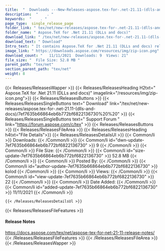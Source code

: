```yaml
---
title:  "  Downloads ---New-Releases-aspose.tex-for-.net-21.11-(dlls-and-docs) . " 
description:  "    . " 
keywords:  "    . " 
page_type:  single_release_page
folder_link: " tex/net/new-releases/aspose.tex-for-.net-21.11-(dlls-and-docs)/"
folder_name: " Aspose.TeX for .Net 21.11 (DLLs and docs)"
download_link: " /tex/net/new-releases/aspose.tex-for-.net-21.11-(dlls-and-docs)/7ef7635b66864eb6b772bf6822136730"
download_text: " Download"
Intro_text: " It contains Aspose.TeX for .Net 21.11 (DLLs and docs) release."
image_link: " https://downloads.aspose.com/resources/img/zip-icon.png"
download_count: "   11/11/2021  Downloads: 9  Views: 21"
file_size: "  File Size: 52.8 MB "
parent_path: "tex/net"
section_parent_path: "tex/net"
weight: 8 
---
```


{{< Releases/ReleasesWapper >}}
  {{< Releases/ReleasesHeading H2txt=" Aspose.TeX for .Net 21.11 (DLLs and docs)" imagelink="/resources/img/zip-icon.png">}}
  {{< Releases/ReleasesButtons >}}
    {{< Releases/ReleasesSingleButtons text=" Download" link="/tex/net/new-releases/aspose.tex-for-.net-21.11-(dlls-and-docs)/7ef7635b66864eb6b772bf6822136730%20%20" >}}
    {{< Releases/ReleasesSingleButtons text=" Support Forum " link="https://forum.aspose.com/c/tex" >}}
  {{< Releases/ReleasesButtons >}}
  {{< Releases/ReleasesFileArea >}}
    {{< Releases/ReleasesHeading h4txt="File Details">}}
    {{< Releases/ReleasesDetailsUl >}}
            {{< Common/li  >}} Downloads: {{< /Common/li >}} 
      {{< Common/li id="dwn-update-7ef7635b66864eb6b772bf6822136730" >}} 9 {{< /Common/li >}} 
      {{< Common/li  >}} File Size: {{< /Common/li >}} 
      {{< Common/li id="size-update-7ef7635b66864eb6b772bf6822136730" >}} 52.8 MB {{< /Common/li >}} 
      {{< Common/li  >}} Posted By: {{< /Common/li >}} 
      {{< Common/li id="author-update-7ef7635b66864eb6b772bf6822136730" >}} kolod {{< /Common/li >}} 
      {{< Common/li  >}} Views: {{< /Common/li >}} 
      {{< Common/li id="view-update-7ef7635b66864eb6b772bf6822136730" >}} 22 {{< /Common/li >}} 
      {{< Common/li  >}} Date Added: {{< /Common/li >}} 
      {{< Common/li id="added-update-7ef7635b66864eb6b772bf6822136730" >}} 11/11/2021 {{< /Common/li >}} 

    {{< /Releases/ReleasesDetailsUl >}}

  {{< Releases/ReleasesFileFeatures >}}
      <h4>Release Notes</h4><div><a href="https://docs.aspose.com/tex/net/aspose-tex-for-net-21-11-release-notes/">https://docs.aspose.com/tex/net/aspose-tex-for-net-21-11-release-notes/</a></div>
  {{< /Releases/ReleasesFileFeatures >}}
 {{< /Releases/ReleasesFileArea >}}
{{< /Releases/ReleasesWapper >}}



